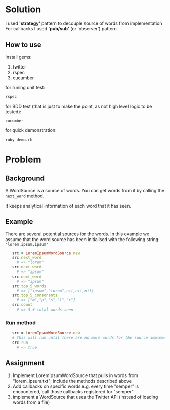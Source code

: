 # Solution

I used __'strategy'__ pattern to decouple source of words from implementation  
For callbacks I used __'pub/sub'__ (or 'observer') pattern  

## How to use

Install gems:  
1. twitter  
2. rspec  
3. cucumber  


for runing unit test:

    rspec
    
for BDD test (that is just to make the point, as not high level logic to be tested):  

    cucumber
    
for quick demonstration:  

    ruby demo.rb
    
# Problem

## Background

A WordSource is a source of words. You can get words from it by calling the `next_word` method.

It keeps analytical information of each word that it has seen.

## Example

   There are several potential sources for the words. In this example we assume that the word source has been initialised with the following string: `"lorem,ipsum,ipsum"`

```ruby  
   src = LoremIpsumWordSource.new  
   src.next_word  
     # => "lorem"  
   src.next_word  
     # => "ipsum"  
   src.next_word  
     # => "ipsum"  
   src.top_5_words  
     # => ["ipsum","lorem",nil,nil,nil]  
   src.top_5_consonants  
     # => ["m","p","s","l","r"]  
   src.count  
     # => 3 # total words seen  
```

### Run method

```ruby  
   src = LoremIpsumWordSource.new  
   # This will run until there are no more words for the source implementation.  
   src.run  
     # => true  
```

## Assignment

1. Implement LoremIpsumWordSource that pulls in words from "lorem_ipsum.txt"; include the methods described above
2. Add callbacks on specific words e.g. every time "semper" is encountered, call those callbacks registered for "semper"
3. implement a WordSource that uses the Twitter API (instead of loading words from a file)


